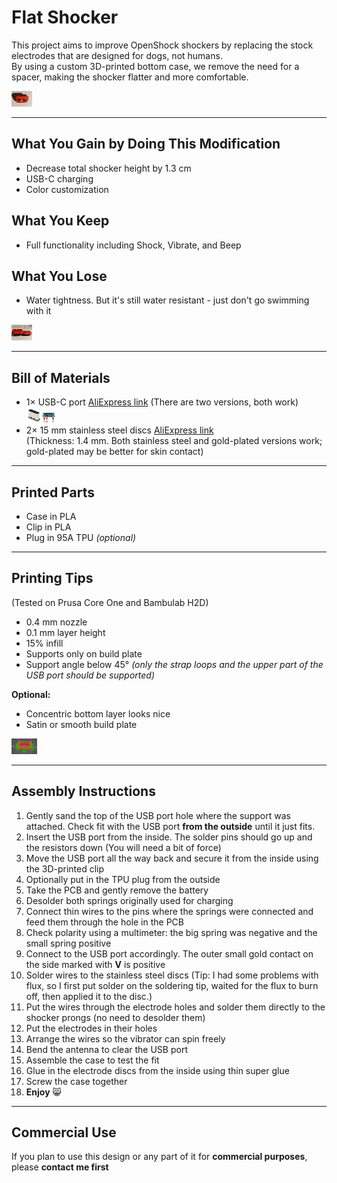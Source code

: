 # Flat Shocker

This project aims to improve OpenShock shockers by replacing the stock electrodes that are designed for dogs, not humans.  
By using a custom 3D-printed bottom case, we remove the need for a spacer, making the shocker flatter and more comfortable.

<img src="https://github.com/tommaier123/FlatShocker/blob/master/Pictures/FlatShocker.jpg" height="25"/>

---

## What You Gain by Doing This Modification
- Decrease total shocker height by 1.3 cm
- USB-C charging
- Color customization

## What You Keep
- Full functionality including Shock, Vibrate, and Beep

## What You Lose
- Water tightness. But it's still water resistant - just don't go swimming with it

<img src="https://github.com/tommaier123/FlatShocker/blob/master/Pictures/HeightComparison.jpg" height="25"/>

---

## Bill of Materials
- 1× USB-C port [AliExpress link](https://de.aliexpress.com/item/1005008942189266.html) (There are two versions, both work)
  <img src="https://github.com/tommaier123/FlatShocker/blob/master/Pictures/USBC.png" height="25"/>
- 2× 15 mm stainless steel discs [AliExpress link](https://de.aliexpress.com/item/1005006358455017.html)  
  (Thickness: 1.4 mm. Both stainless steel and gold-plated versions work; gold-plated may be better for skin contact)

---

## Printed Parts
- Case in PLA
- Clip in PLA
- Plug in 95A TPU *(optional)*

---

## Printing Tips
(Tested on Prusa Core One and Bambulab H2D)
- 0.4 mm nozzle
- 0.1 mm layer height
- 15% infill
- Supports only on build plate
- Support angle below 45° *(only the strap loops and the upper part of the USB port should be supported)*

**Optional:**
- Concentric bottom layer looks nice
- Satin or smooth build plate

<img src="https://github.com/tommaier123/FlatShocker/blob/master/Pictures/Slice.png" height="25"/>

---

## Assembly Instructions
1. Gently sand the top of the USB port hole where the support was attached. Check fit with the USB port **from the outside** until it just fits.
2. Insert the USB port from the inside. The solder pins should go up and the resistors down (You will need a bit of force)
3. Move the USB port all the way back and secure it from the inside using the 3D-printed clip
4. Optionally put in the TPU plug from the outside
5. Take the PCB and gently remove the battery
6. Desolder both springs originally used for charging
7. Connect thin wires to the pins where the springs were connected and feed them through the hole in the PCB
8. Check polarity using a multimeter: the big spring was negative and the small spring positive
9. Connect to the USB port accordingly. The outer small gold contact on the side marked with **V** is positive
10. Solder wires to the stainless steel discs
    (Tip: I had some problems with flux, so I first put solder on the soldering tip, waited for the flux to burn off, then applied it to the disc.)
12. Put the wires through the electrode holes and solder them directly to the shocker prongs (no need to desolder them)
13. Put the electrodes in their holes
14. Arrange the wires so the vibrator can spin freely
15. Bend the antenna to clear the USB port
16. Assemble the case to test the fit
17. Glue in the electrode discs from the inside using thin super glue
18. Screw the case together
19. **Enjoy** 😸

---

## Commercial Use
If you plan to use this design or any part of it for **commercial purposes**, please **contact me first**
